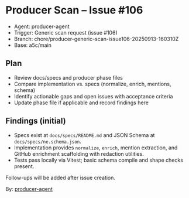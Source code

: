 # Producer Scan – Issue #106

- Agent: producer-agent
- Trigger: Generic scan request (issue #106)
- Branch: chore/producer-generic-scan-issue106-20250913-160310Z
- Base: a5c/main

## Plan

- Review docs/specs and producer phase files
- Compare implementation vs. specs (normalize, enrich, mentions, schema)
- Identify actionable gaps and open issues with acceptance criteria
- Update phase file if applicable and record findings here

## Findings (initial)

- Specs exist at `docs/specs/README.md` and JSON Schema at `docs/specs/ne.schema.json`.
- Implementation provides `normalize`, `enrich`, mention extraction, and GitHub enrichment scaffolding with redaction utilities.
- Tests pass locally via Vitest; basic schema compile and shape checks present.

Follow-ups will be added after issue creation.

By: [producer-agent](https://app.a5c.ai/a5c/agents/development/producer-agent)
